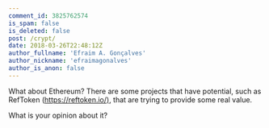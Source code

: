 ```yaml
---
comment_id: 3825762574
is_spam: false
is_deleted: false
post: /crypt/
date: 2018-03-26T22:48:12Z
author_fullname: 'Efraim A. Gonçalves'
author_nickname: 'efraimagonalves'
author_is_anon: false
---
```


<p>What about Ethereum? There are some projects that have potential, such as RefToken (<a href="https://reftoken.io/)" rel="nofollow noopener" title="https://reftoken.io/)">https://reftoken.io/)</a>, that are trying to provide some real value.</p><p>What is your opinion about it?</p>
